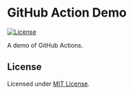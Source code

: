 # GitHub Action Demo

[![License]](#license)

A demo of GitHub Actions.

[License]: https://img.shields.io/badge/License-MIT-blue.svg

## License

Licensed under [MIT License].

[MIT License]: LICENSE
